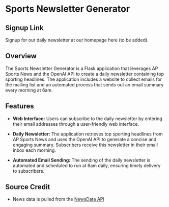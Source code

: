 # Sports Newsletter Generator

## Signup Link
Signup for our daily newsletter at our homepage here (to be added).

## Overview

The Sports Newsletter Generator is a Flask application that leverages AP Sports News and the OpenAI API to create a daily newsletter containing top sporting headlines. The application includes a website to collect emails for the mailing list and an automated process that sends out an email summary every morning at 6am.

## Features

- **Web Interface:** Users can subscribe to the daily newsletter by entering their email addresses through a user-friendly web interface.

- **Daily Newsletter:** The application retrieves top sporting headlines from AP Sports News and uses the OpenAI API to generate a concise and engaging summary. Subscribers receive this newsletter in their email inbox each morning.

- **Automated Email Sending:** The sending of the daily newsletter is automated and scheduled to run at 6am daily, ensuring timely delivery to subscribers.

## Source Credit
- News data is pulled from the [NewsData API](https://newsdata.io/documentation)
